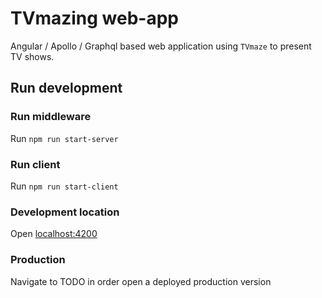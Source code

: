 # TVmazing web-app

Angular / Apollo / Graphql based web application using `TVmaze` to present TV shows.

## Run development

### Run middleware

Run `npm run start-server`

### Run client

Run `npm run start-client`

### Development location

Open [localhost:4200](http://localhost:4200)

### Production

Navigate to TODO in order open a deployed production version
